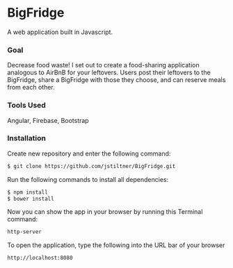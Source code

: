 # BigFridge

A web application built in Javascript.

### Goal

Decrease food waste!  I set out to create a food-sharing application analogous to AirBnB for your leftovers.  Users post their leftovers to the BigFridge, share a BigFridge with those they choose, and can reserve meals from each other.

### Tools Used

Angular, Firebase, Bootstrap

### Installation

Create new repository and enter the following command:

```sh
$ git clone https://github.com/jstiltner/BigFridge.git
```

Run the following commands to install all dependencies:

```sh
$ npm install
$ bower install
```

Now you can show the app in your browser by running this Terminal command:

```sh
http-server
```

To open the application, type the following into the URL bar of your browser
```sh
http://localhost:8080
```
